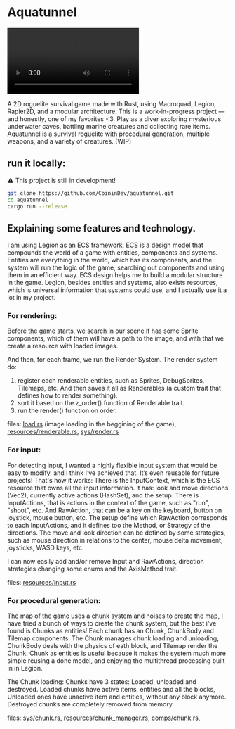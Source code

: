 # Aquatunnel

![Aquatunnel MP4](docs/l.mp4)

A 2D roguelite survival game made with Rust, using Macroquad, Legion, Rapier2D, and a modular architecture. This is a work-in-progress project — and honestly, one of my favorites <3.
Play as a diver exploring mysterious underwater caves, battling marine creatures and collecting rare items.
Aquatunnel is a survival roguelite with procedural generation, multiple weapons, and a variety of creatures. (WIP)


## run it locally:
⚠️ This project is still in development!
```bash
git clone https://github.com/CoininDev/aquatunnel.git
cd aquatunnel
cargo run --release
```

## Explaining some features and technology.
I am using Legion as an ECS framework. ECS is a design model that compounds the world of a game with entities, components and systems. Entities are everything in the world, which has its components, and the system will run the logic of the game, searching out components and using them in an efficient way.
ECS design helps me to build a modular structure in the game.
Legion, besides entities and systems, also exists resources, which is universal information that systems could use, and I actually use it a lot in my project.

### For rendering:
Before the game starts, we search in our scene if has some Sprite components, which of them will have a path to the image, and with that we create a resource with loaded images.


And then, for each frame, we run the Render System. The render system do:
1. register each renderable entities, such as Sprites, DebugSprites, Tilemaps, etc. And then saves it all as Renderables (a custom trait that defines how to render something).
2. sort it based on the z_order() function of Renderable trait.
3. run the render() function on order.

files:
[load.rs](https://github.com/CoininDev/aquatunnel/blob/ECSChunkSystem/src/load.rs) (image loading in the beggining of the game),
[resources/renderable.rs](https://github.com/CoininDev/aquatunnel/blob/ECSChunkSystem/src/resources/renderable.rs),
[sys/render.rs](https://github.com/CoininDev/aquatunnel/blob/ECSChunkSystem/src/sys/render.rs)

### For input:
For detecting input, I wanted a highly flexible input system that would be easy to modify, and I think I’ve achieved that. It’s even reusable for future projects!
That's how it works:
There is the InputContext, which is the ECS resource that owns all the input information.
it has: look and move directions (Vec2), currently active actions (HashSet), and the setup.
There is InputActions, that is actions in the context of the game, such as "run", "shoot", etc. And RawAction, that can be a key on the keyboard, button on joystick, mouse button, etc.
The setup define which RawAction corresponds to each InputActions, and it defines too the Method, or Strategy of the directions.
The move and look direction can be defined by some strategies, such as mouse direction in relations to the center, mouse delta movement, joysticks, WASD keys, etc.

I can now easily add and/or remove Input and RawActions, direction strategies changing some enums and the AxisMethod trait.

files: [resources/input.rs](https://github.com/CoininDev/aquatunnel/blob/ECSChunkSystem/src/resources/input.rs)

### For procedural generation:
The map of the game uses a chunk system and noises to create the map, I have tried a bunch of ways to create the chunk system, but the best i've found is Chunks as entities!
Each chunk has an Chunk, ChunkBody and Tilemap components. The Chunk manages chunk loading and unloading, ChunkBody deals with the physics of eath block, and Tilemap render the Chunk.
Chunk as entities is useful because it makes the system much more simple reusing a done model, and enjoying the multithread processing built in in Legion.

The Chunk loading:
Chunks have 3 states: Loaded, unloaded and destroyed. Loaded chunks have active items, entities and all the blocks, Unloaded ones have unactive item and entities, without any block anymore. Destroyed chunks are completely removed from memory.

files:
[sys/chunk.rs](https://github.com/CoininDev/aquatunnel/blob/ECSChunkSystem/src/sys/chunk.rs),
[resources/chunk_manager.rs](https://github.com/CoininDev/aquatunnel/blob/ECSChunkSystem/src/resources/chunk_manager.rs),
[comps/chunk.rs](https://github.com/CoininDev/aquatunnel/blob/ECSChunkSystem/src/comps/chunk.rs),

